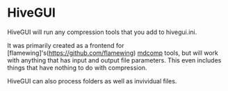 # HiveGUI
HiveGUI will run any compression tools that you add to hivegui.ini.

It was primarily created as a frontend for [flamewing]'s(https://github.com/flamewing) [mdcomp](https://github.com/flamewing/mdcomp) tools, but will work with anything that has input and output file parameters. This even includes things that have nothing to do with compression.

HiveGUI can also process folders as well as invividual files.
